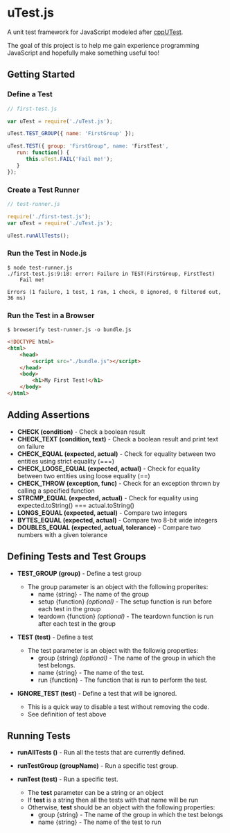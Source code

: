 # uTest.js

A unit test framework for JavaScript modeled after [cppUTest](http://cpputest.github.io).

The goal of this project is to help me gain experience programming 
JavaScript and hopefully make something useful too!

## Getting Started
### Define a Test
```javascript
// first-test.js

var uTest = require('./uTest.js');

uTest.TEST_GROUP({ name: 'FirstGroup' });

uTest.TEST({ group: 'FirstGroup", name: 'FirstTest',
   run: function() {
      this.uTest.FAIL('Fail me!');
   }
});
```

### Create a Test Runner
```javascript
// test-runner.js

require('./first-test.js');
var uTest = require('./uTest.js');

uTest.runAllTests();
```

### Run the Test in Node.js
```text
$ node test-runner.js
./first-test.js:9:18: error: Failure in TEST(FirstGroup, FirstTest)
	Fail me!

Errors (1 failure, 1 test, 1 ran, 1 check, 0 ignored, 0 filtered out, 36 ms)
```

### Run the Test in a Browser
```text
$ browserify test-runner.js -o bundle.js
```

```html
<!DOCTYPE html>
<html>
    <head>
        <script src="./bundle.js"></script>
    </head>
    <body>
        <h1>My First Test!</h1>
    </body>
</html>
```

## Adding Assertions
* **CHECK (condition)** - Check a boolean result
* **CHECK_TEXT (condition, text)** - Check a boolean result and print text on failure
* **CHECK_EQUAL (expected, actual)** - Check for equality between two entities using strict equality (===)
* **CHECK_LOOSE_EQUAL (expected, actual)** - Check for equality between two entities using loose equality (==)
* **CHECK_THROW (exception, func)** - Check for an exception thrown by calling a specified function
* **STRCMP_EQUAL (expected, actual)** - Check for equality using expected.toString() === actual.toString()
* **LONGS_EQUAL (expected, actual)** - Compare two integers
* **BYTES_EQUAL (expected, actual)** - Compare two 8-bit wide integers
* **DOUBLES_EQUAL (expected, actual, tolerance)** - Compare two numbers with a given tolerance

## Defining Tests and Test Groups
* **TEST_GROUP (group)** - Define a test group
    * The group parameter is an object with the following properites:
        * name {string} - The name of the group
        * setup {function} _(optional)_ - The setup function is run before each test in the group
        * teardown {function} _(optional)_ - The teardown function is run after each test in the group

* **TEST (test)** - Define a test
    * The test parameter is an object with the followig properties:
        * group {string} _(optional)_ - The name of the group in which the test belongs.
        * name {string} - The name of the test.
        * run {function} - The function that is run to perform the test.

* **IGNORE_TEST (test)** - Define a test that will be ignored.
    * This is a quick way to disable a test without removing the code.
    * See definition of test above

## Running Tests
* **runAllTests ()** - Run all the tests that are currently defined.

* **runTestGroup (groupName)** - Run a specific test group.

* **runTest (test)** - Run a specific test.
    * The **test** parameter can be a string or an object
    * If **test** is a string then all the tests with that name will be run
    * Otherwise, **test** should be an object with the following properties:
        * group {string} - The name of the group in which the test belongs
        * name {string} - The name of the test to run
